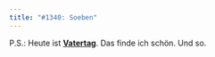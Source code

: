 ```yaml
---
title: "#1340: Soeben"
---
```


P.S.: 
Heute ist <a href="http://www.fonflatter.de/kalender"><strong>Vatertag</strong></a>. Das finde ich schön. 
Und so.

